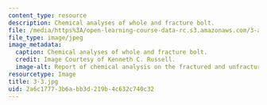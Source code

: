 ```yaml
---
content_type: resource
description: Chemical analyses of whole and fracture bolt.
file: /media/https%3A/open-learning-course-data-rc.s3.amazonaws.com/3-a27-case-studies-in-forensic-metallurgy-fall-2007/2a6c17773b6abb3d219b4c632c740c32_3-3.jpg
file_type: image/jpeg
image_metadata:
  caption: Chemical analyses of whole and fracture bolt.
  credit: Image Courtesy of Kenneth C. Russell.
  image-alt: Report of chemical analysis on the fractured and unfractured bolts.
resourcetype: Image
title: 3-3.jpg
uid: 2a6c1777-3b6a-bb3d-219b-4c632c740c32
---
```

